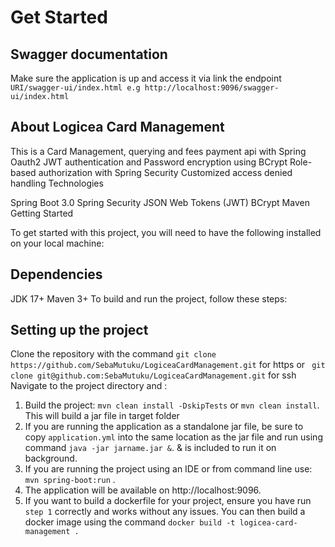 # Get Started

## Swagger documentation
Make sure the application is up and access it via link the endpoint `URI/swagger-ui/index.html e.g http://localhost:9096/swagger-ui/index.html`

## About Logicea Card Management 
This is a Card Management, querying and fees payment api with Spring Oauth2 JWT authentication and Password encryption using BCrypt Role-based authorization with Spring Security Customized access denied handling Technologies

Spring Boot 3.0 Spring Security JSON Web Tokens (JWT) BCrypt Maven Getting Started

To get started with this project, you will need to have the following installed on your local machine:

## Dependencies
JDK 17+ Maven 3+ To build and run the project, follow these steps:

## Setting up the project
Clone the repository with the command `git clone https://github.com/SebaMutuku/LogiceaCardManagement.git` for https or ` git clone git@github.com:SebaMutuku/LogiceaCardManagement.git` for ssh
Navigate to the project directory and :
1. Build the project: `mvn clean install -DskipTests` or `mvn clean install`. This will build a jar file in target folder
2. If you are running the application as a standalone jar file, be sure to copy `application.yml` into the same location as the jar file and run using command `java -jar jarname.jar &`. & is included to run it on background.
3. If you are running the project using an IDE or from command line use: `mvn spring-boot:run` .
4. The application will be available on http://localhost:9096.
5. If you want to build a dockerfile for your project, ensure you have run `step 1` correctly and works without any issues. You can then build a docker image using the command `docker build -t logicea-card-management .`